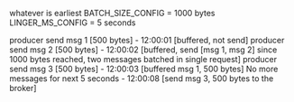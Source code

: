 whatever is earliest
BATCH_SIZE_CONFIG = 1000 bytes
LINGER_MS_CONFIG = 5 seconds

producer send msg 1 [500 bytes] - 12:00:01 [buffered, not send]
producer send msg 2 [500 bytes] - 12:00:02 [buffered, send [msg 1, msg 2] since 1000 bytes reached, two messages batched in single request]
producer send msg 3 [500 bytes] - 12:00:03 [buffered msg 1, 500 bytes]
No more messages for next 5 seconds
                                - 12:00:08 [send msg 3, 500 bytes to the broker]

